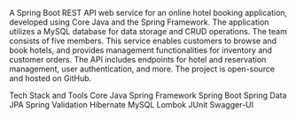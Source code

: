 A Spring Boot REST API web service for an online hotel booking application, developed using Core Java and the Spring Framework. The application utilizes a MySQL database for data storage and CRUD operations. The team consists of five members. This service enables customers to browse and book hotels, and provides management functionalities for inventory and customer orders. The API includes endpoints for hotel and reservation management, user authentication, and more. The project is open-source and hosted on GitHub.

Tech Stack and Tools
Core Java
Spring Framework
Spring Boot
Spring Data JPA
Spring Validation
Hibernate
MySQL
Lombok
JUnit
Swagger-UI

